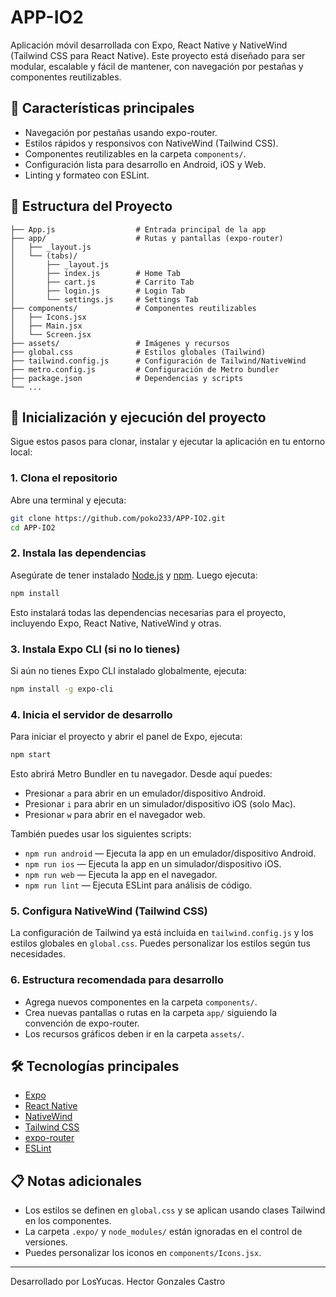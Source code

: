 # APP-IO2

Aplicación móvil desarrollada con Expo, React Native y NativeWind (Tailwind CSS para React Native). Este proyecto está diseñado para ser modular, escalable y fácil de mantener, con navegación por pestañas y componentes reutilizables.

## 📱 Características principales

- Navegación por pestañas usando expo-router.
- Estilos rápidos y responsivos con NativeWind (Tailwind CSS).
- Componentes reutilizables en la carpeta `components/`.
- Configuración lista para desarrollo en Android, iOS y Web.
- Linting y formateo con ESLint.

## 📂 Estructura del Proyecto

```
├── App.js                  # Entrada principal de la app
├── app/                    # Rutas y pantallas (expo-router)
│   ├── _layout.js
│   └── (tabs)/
│       ├── _layout.js
│       ├── index.js        # Home Tab
│       ├── cart.js         # Carrito Tab
│       ├── login.js        # Login Tab
│       └── settings.js     # Settings Tab
├── components/             # Componentes reutilizables
│   ├── Icons.jsx
│   ├── Main.jsx
│   └── Screen.jsx
├── assets/                 # Imágenes y recursos
├── global.css              # Estilos globales (Tailwind)
├── tailwind.config.js      # Configuración de Tailwind/NativeWind
├── metro.config.js         # Configuración de Metro bundler
├── package.json            # Dependencias y scripts
└── ...
```

## 🚀 Inicialización y ejecución del proyecto

Sigue estos pasos para clonar, instalar y ejecutar la aplicación en tu entorno local:

### 1. Clona el repositorio

Abre una terminal y ejecuta:

```sh
git clone https://github.com/poko233/APP-IO2.git
cd APP-IO2
```

### 2. Instala las dependencias

Asegúrate de tener instalado [Node.js](https://nodejs.org/) y [npm](https://www.npmjs.com/). Luego ejecuta:

```sh
npm install
```

Esto instalará todas las dependencias necesarias para el proyecto, incluyendo Expo, React Native, NativeWind y otras.

### 3. Instala Expo CLI (si no lo tienes)

Si aún no tienes Expo CLI instalado globalmente, ejecuta:

```sh
npm install -g expo-cli
```

### 4. Inicia el servidor de desarrollo

Para iniciar el proyecto y abrir el panel de Expo, ejecuta:

```sh
npm start
```

Esto abrirá Metro Bundler en tu navegador. Desde aquí puedes:
- Presionar `a` para abrir en un emulador/dispositivo Android.
- Presionar `i` para abrir en un simulador/dispositivo iOS (solo Mac).
- Presionar `w` para abrir en el navegador web.

También puedes usar los siguientes scripts:

- `npm run android` — Ejecuta la app en un emulador/dispositivo Android.
- `npm run ios` — Ejecuta la app en un simulador/dispositivo iOS.
- `npm run web` — Ejecuta la app en el navegador.
- `npm run lint` — Ejecuta ESLint para análisis de código.

### 5. Configura NativeWind (Tailwind CSS)

La configuración de Tailwind ya está incluida en `tailwind.config.js` y los estilos globales en `global.css`. Puedes personalizar los estilos según tus necesidades.

### 6. Estructura recomendada para desarrollo

- Agrega nuevos componentes en la carpeta `components/`.
- Crea nuevas pantallas o rutas en la carpeta `app/` siguiendo la convención de expo-router.
- Los recursos gráficos deben ir en la carpeta `assets/`.

## 🛠️ Tecnologías principales

- [Expo](https://expo.dev/)
- [React Native](https://reactnative.dev/)
- [NativeWind](https://www.nativewind.dev/)
- [Tailwind CSS](https://tailwindcss.com/)
- [expo-router](https://expo.github.io/router/docs/)
- [ESLint](https://eslint.org/)

## 📋 Notas adicionales

- Los estilos se definen en `global.css` y se aplican usando clases Tailwind en los componentes.
- La carpeta `.expo/` y `node_modules/` están ignoradas en el control de versiones.
- Puedes personalizar los iconos en `components/Icons.jsx`.

---

Desarrollado por LosYucas.
Hector Gonzales Castro
